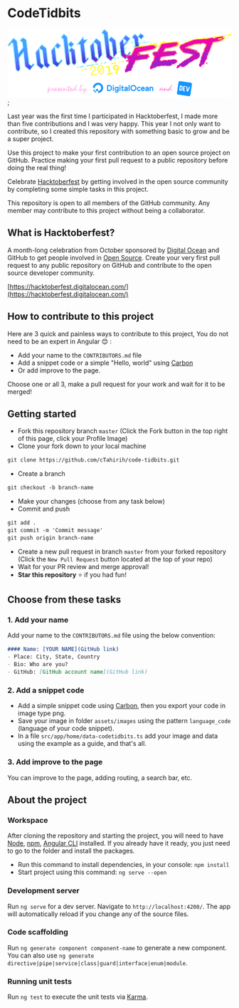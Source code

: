 # CodeTidbits

![Hacktoberfest](./src/assets/images/home/hbf.svg);

Last year was the first time I participated in Hacktoberfest, I made more than five contributions and I was very happy.
This year I not only want to contribute, so I created this repository with something basic to grow and be a super project.

Use this project to make your first contribution to an open source project on GitHub. Practice making your first pull request to a public repository before doing the real thing!

Celebrate [Hacktoberfest](https://hacktoberfest.digitalocean.com/) by getting involved in the open source community by completing some simple tasks in this project.

This repository is open to all members of the GitHub community. Any member may contribute to this project without being a collaborator.

## What is Hacktoberfest?
A month-long celebration from October sponsored by [Digital Ocean](https://hacktoberfest.digitalocean.com/) and GitHub to get people involved in [Open Source](https://github.com/open-source). Create your very first pull request to any public repository on GitHub and contribute to the open source developer community.

[https://hacktoberfest.digitalocean.com/](https://hacktoberfest.digitalocean.com/)

## How to contribute to this project
Here are 3 quick and painless ways to contribute to this project, You do not need to be an expert in Angular :blush: :

* Add your name to the `CONTRIBUTORS.md` file
* Add a snippet code or a simple "Hello,  world" using [Carbon](https://carbon.now.sh/)
* Or add improve to the page.

Choose one or all 3, make a pull request for your work and wait for it to be merged!

## Getting started
* Fork this repository branch ``master`` (Click the Fork button in the top right of this page, click your Profile Image)
* Clone your fork down to your local machine

```markdown
git clone https://github.com/cTahirih/code-tidbits.git
```

* Create a branch

```markdown
git checkout -b branch-name
```

* Make your changes (choose from any task below)
* Commit and push

```markdown
git add .
git commit -m 'Commit message'
git push origin branch-name
```

* Create a new pull request in branch ``master`` from your forked repository (Click the `New Pull Request` button located at the top of your repo)
* Wait for your PR review and merge approval!
* __Star this repository__ :star: if you had fun!

## Choose from these tasks
### 1. Add your name
Add your name to the `CONTRIBUTORS.md` file using the below convention:

```markdown
#### Name: [YOUR NAME](GitHub link)
- Place: City, State, Country
- Bio: Who are you?
- GitHub: [GitHub account name](GitHub link)
```

### 2. Add a snippet code 

* Add a simple snippet code using [Carbon](https://carbon.now.sh/), then you export your code in image type png.
* Save your image in folder ``assets/images`` using the pattern ``language_code`` (language of your code snippet).
* In a file ``src/app/home/data-codetidbits.ts`` add your image and data using the example as a guide, and that's all.

### 3. Add improve to the page

You can improve to the page, adding routing, a search bar, etc. 

## About the project
### Workspace
After cloning the repository and starting the project, you will need to have [Node](https://nodejs.org/en/), [npm](https://www.npmjs.com/get-npm), [Angular CLI](https://cli.angular.io/) installed.
If you already have it ready, you just need to go to the folder and install the packages.
* Run this command to install dependencies, in your console: ``npm install``
* Start project using this command: ``ng serve --open``

### Development server

Run `ng serve` for a dev server. Navigate to `http://localhost:4200/`. The app will automatically reload if you change any of the source files.

### Code scaffolding

Run `ng generate component component-name` to generate a new component. You can also use `ng generate directive|pipe|service|class|guard|interface|enum|module`.

### Running unit tests

Run `ng test` to execute the unit tests via [Karma](https://karma-runner.github.io).

